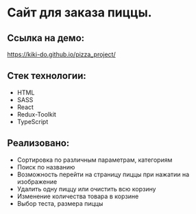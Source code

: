 # Сайт для заказа пиццы. 


 ## Ссылка на демо: 
 https://kiki-do.github.io/pizza_project/

 ## Стек технологии: 
 - HTML 
 - SASS 
 - React 
 - Redux-Toolkit
 - TypeScript

  
 
  

 ## Реализовано:
- Сортировка по различным параметрам, категориям 
- Поиск по названию 
- Возможность перейти на страницу пиццы при нажатии на изображение
- Удалить одну пиццу или очистить всю корзину   
- Изменение количества товара в корзине
- Выбор теста, размера пиццы


 

 

